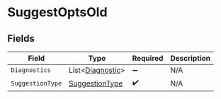 # SuggestOptsOld


## Fields

| Field                                                   | Type                                                    | Required                                                | Description                                             |
| ------------------------------------------------------- | ------------------------------------------------------- | ------------------------------------------------------- | ------------------------------------------------------- |
| `Diagnostics`                                           | List<[Diagnostic](../../Models/Shared/Diagnostic.md)>   | :heavy_minus_sign:                                      | N/A                                                     |
| `SuggestionType`                                        | [SuggestionType](../../Models/Shared/SuggestionType.md) | :heavy_check_mark:                                      | N/A                                                     |